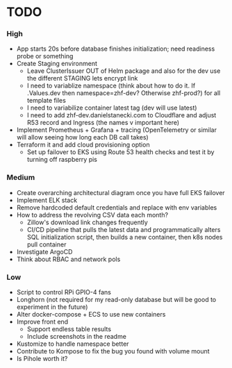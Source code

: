 # TODO

### High 
- App starts 20s before database finishes initialization; need readiness probe or something
- Create Staging environment 
    - Leave ClusterIssuer OUT of Helm package and also for the dev use the different STAGING lets encrypt link
    - I need to variablize namespace (think about how to do it. If .Values.dev then namespace=zhf-dev? Otherwise zhf-prod?) for all template files 
    - I need to variabilize container latest tag (dev will use latest) 
    - I need to add zhf-dev.danielstanecki.com to Cloudflare and adjust R53 record and Ingress (the names v important here) 
- Implement Prometheus + Grafana + tracing (OpenTelemetry or similar will allow seeing how long each DB call takes)
- Terraform it and add cloud provisioning option
    - Set up failover to EKS using Route 53 health checks and test it by turning off raspberry pis

### Medium
- Create overarching architectural diagram once you have full EKS failover
- Implement ELK stack
- Remove hardcoded default credentials and replace with env variables
- How to address the revolving CSV data each month?
    - Zillow's download link changes frequently
    - CI/CD pipeline that pulls the latest data and programmatically alters SQL initialization script, then builds a new container, then k8s nodes pull container
- Investigate ArgoCD
- Think about RBAC and network pols

### Low
- Script to control RPi GPIO-4 fans
- Longhorn (not required for my read-only database but will be good to experiment in the future)
- Alter docker-compose + ECS to use new containers
- Improve front end 
    - Support endless table results
    - Include screenshots in the readme
- Kustomize to handle namespace better
- Contribute to Kompose to fix the bug you found with volume mount
- Is Pihole worth it?